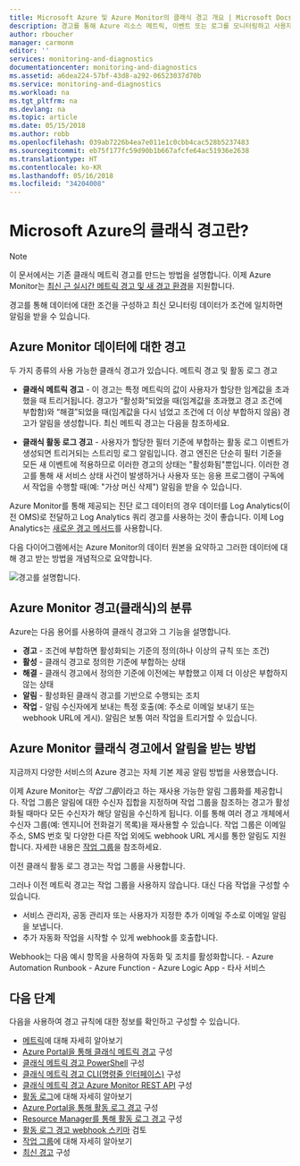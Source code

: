 ```yaml
---
title: Microsoft Azure 및 Azure Monitor의 클래식 경고 개요 | Microsoft Docs
description: 경고를 통해 Azure 리소스 메트릭, 이벤트 또는 로그를 모니터링하고 사용자가 지정한 조건에 부합하면 알림을 받을 수 있습니다.
author: rboucher
manager: carmonm
editor: ''
services: monitoring-and-diagnostics
documentationcenter: monitoring-and-diagnostics
ms.assetid: a6dea224-57bf-43d8-a292-06523037d70b
ms.service: monitoring-and-diagnostics
ms.workload: na
ms.tgt_pltfrm: na
ms.devlang: na
ms.topic: article
ms.date: 05/15/2018
ms.author: robb
ms.openlocfilehash: 039ab7226b4ea7e011e1c0cbb4cac528b5237483
ms.sourcegitcommit: eb75f177fc59d90b1b667afcfe64ac51936e2638
ms.translationtype: HT
ms.contentlocale: ko-KR
ms.lasthandoff: 05/16/2018
ms.locfileid: "34204008"
---
```

# <a name="what-are-classic-alerts-in-microsoft-azure"></a>Microsoft Azure의 클래식 경고란?

> [!NOTE]
> 이 문서에서는 기존 클래식 메트릭 경고를 만드는 방법을 설명합니다. 이제 Azure Monitor는 [최신 근 실시간 메트릭 경고 및 새 경고 환경](monitoring-overview-unified-alerts.md)을 지원합니다. 
>

경고를 통해 데이터에 대한 조건을 구성하고 최신 모니터링 데이터가 조건에 일치하면 알림을 받을 수 있습니다.


## <a name="alerts-on-azure-monitor-data"></a>Azure Monitor 데이터에 대한 경고
두 가지 종류의 사용 가능한 클래식 경고가 있습니다. 메트릭 경고 및 활동 로그 경고

* **클래식 메트릭 경고** - 이 경고는 특정 메트릭의 값이 사용자가 할당한 임계값을 초과했을 때 트리거됩니다. 경고가 “활성화”되었을 때(임계값을 초과했고 경고 조건에 부합함)와 “해결”되었을 때(임계값을 다시 넘었고 조건에 더 이상 부합하지 않음) 경고가 알림을 생성합니다. 최신 메트릭 경고는 다음을 참조하세요.

* **클래식 활동 로그 경고** - 사용자가 할당한 필터 기준에 부합하는 활동 로그 이벤트가 생성되면 트리거되는 스트리밍 로그 알림입니다. 경고 엔진은 단순히 필터 기준을 모든 새 이벤트에 적용하므로 이러한 경고의 상태는 "활성화됨"뿐입니다. 이러한 경고를 통해 새 서비스 상태 사건이 발생하거나 사용자 또는 응용 프로그램이 구독에서 작업을 수행할 때(예: "가상 머신 삭제") 알림을 받을 수 있습니다.

Azure Monitor를 통해 제공되는 진단 로그 데이터의 경우 데이터를 Log Analytics(이전 OMS)로 전달하고 Log Analytics 쿼리 경고를 사용하는 것이 좋습니다. 이제 Log Analytics는 [새로운 경고 메서드](monitoring-overview-unified-alerts.md)를 사용합니다. 

다음 다이어그램에서는 Azure Monitor의 데이터 원본을 요약하고 그러한 데이터에 대해 경고 받는 방법을 개념적으로 요약합니다.

![경고를 설명합니다.](./media/monitoring-overview-alerts/Alerts_Overview_Resource_v4.png)

## <a name="taxonomy-of-azure-monitor-alerts-classic"></a>Azure Monitor 경고(클래식)의 분류
Azure는 다음 용어를 사용하여 클래식 경고와 그 기능을 설명합니다.
* **경고** - 조건에 부합하면 활성화되는 기준의 정의(하나 이상의 규칙 또는 조건)
* **활성** - 클래식 경고로 정의한 기준에 부합하는 상태
* **해결** - 클래식 경고에서 정의한 기준에 이전에는 부합했고 이제 더 이상은 부합하지 않는 상태
* **알림** - 활성화된 클래식 경고를 기반으로 수행되는 조치
* **작업** - 알림 수신자에게 보내는 특정 호출(예: 주소로 이메일 보내기 또는 webhook URL에 게시). 알림은 보통 여러 작업을 트리거할 수 있습니다.

## <a name="how-do-i-receive-a-notification-from-an-azure-monitor-classic-alert"></a>Azure Monitor 클래식 경고에서 알림을 받는 방법
지금까지 다양한 서비스의 Azure 경고는 자체 기본 제공 알림 방법을 사용했습니다.  

이제 Azure Monitor는 *작업 그룹*이라고 하는 재사용 가능한 알림 그룹화를 제공합니다. 작업 그룹은 알림에 대한 수신자 집합을 지정하며 작업 그룹을 참조하는 경고가 활성화될 때마다 모든 수신자가 해당 알림을 수신하게 됩니다. 이를 통해 여러 경고 개체에서 수신자 그룹(예: 엔지니어 전화걸기 목록)을 재사용할 수 있습니다. 작업 그룹은 이메일 주소, SMS 번호 및 다양한 다른 작업 외에도 webhook URL 게시를 통한 알림도 지원합니다.  자세한 내용은 [작업 그룹](monitoring-action-groups.md)을 참조하세요. 

이전 클래식 활동 로그 경고는 작업 그룹을 사용합니다.

그러나 이전 메트릭 경고는 작업 그룹을 사용하지 않습니다. 대신 다음 작업을 구성할 수 있습니다. 
* 서비스 관리자, 공동 관리자 또는 사용자가 지정한 추가 이메일 주소로 이메일 알림을 보냅니다.
* 추가 자동화 작업을 시작할 수 있게 webhook를 호출합니다.

Webhook는 다음 예시 항목을 사용하여 자동화 및 조치를 활성화합니다.
    - Azure Automation Runbook
    - Azure Function
    - Azure Logic App
    - 타사 서비스

## <a name="next-steps"></a>다음 단계
다음을 사용하여 경고 규칙에 대한 정보를 확인하고 구성할 수 있습니다.

* [메트릭](monitoring-overview-metrics.md)에 대해 자세히 알아보기
* [Azure Portal을 통해 클래식 메트릭 경고](insights-alerts-portal.md) 구성
* [클래식 메트릭 경고 PowerShell](insights-alerts-powershell.md) 구성
* [클래식 메트릭 경고 CLI(명령줄 인터페이스)](insights-alerts-command-line-interface.md) 구성
* [클래식 메트릭 경고 Azure Monitor REST API](https://msdn.microsoft.com/library/azure/dn931945.aspx) 구성
* [활동 로그](monitoring-overview-activity-logs.md)에 대해 자세히 알아보기
* [Azure Portal을 통해 활동 로그 경고](monitoring-activity-log-alerts.md) 구성
* [Resource Manager를 통해 활동 로그 경고](monitoring-create-activity-log-alerts-with-resource-manager-template.md) 구성
* [활동 로그 경고 webhook 스키마](monitoring-activity-log-alerts-webhook.md) 검토
* [작업 그룹](monitoring-action-groups.md)에 대해 자세히 알아보기
* [최신 경고](monitor-alerts-unified-usage.md) 구성
